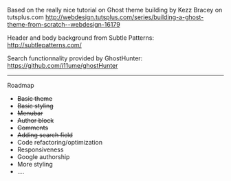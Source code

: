 Based on the really nice tutorial on Ghost theme building by Kezz Bracey on tutsplus.com
http://webdesign.tutsplus.com/series/building-a-ghost-theme-from-scratch--webdesign-16179

Header and body background from Subtle Patterns: http://subtlepatterns.com/

Search functionnality provided by GhostHunter: https://github.com/i11ume/ghostHunter

---

Roadmap

* ~~Basic theme~~
* ~~Basic styling~~
* ~~Menubar~~
* ~~Author block~~
* ~~Comments~~
* ~~Adding search field~~
* Code refactoring/optimization
* Responsiveness
* Google authorship
* More styling
* ....

